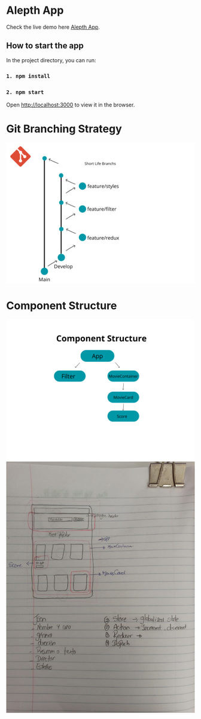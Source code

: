 # Alepth App

Check the live demo here [Alepth App](https://alepth420.web.app/).

## How to start the app

In the project directory, you can run: 

### `1. npm install`


### `2. npm start`

Open [http://localhost:3000](http://localhost:3000) to view it in the browser.

# Git Branching Strategy 

![Esta es una imagen de ejemplo](https://raw.githubusercontent.com/YolandaRib-4/aleph/main/src/assets/git-process.png)

# Component Structure

![Esta es una imagen de ejemplo](https://raw.githubusercontent.com/YolandaRib-4/aleph/main/src/assets/component-structure.png)
![Esta es una imagen de ejemplo](https://raw.githubusercontent.com/YolandaRib-4/aleph/main/src/assets/little-sq.jpg)





